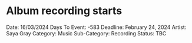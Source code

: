 # Album recording starts

Date: 16/03/2024
Days To Event: -583
Deadline: February 24, 2024
Artist: Saya Gray
Category: Music
Sub-Category: Recording
Status: TBC